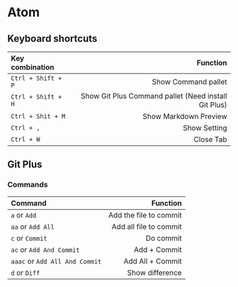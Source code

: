 # Atom
## Keyboard shortcuts
| Key combination | Function |
|:-|-:|
| `Ctrl + Shift + P` | Show Command pallet|
| `Ctrl + Shift + H` | Show Git Plus Command pallet (Need install Git Plus) |
| `Ctrl + Shit + M` | Show Markdown Preview |
| `Ctrl + ,` | Show Setting |
| `Ctrl + W` | Close Tab |

## Git Plus
### Commands
| Command | Function |
|:-|-:|
| `a` or `Add` | Add the file to commit |
| `aa` or `Add All` | Add all file to commit |
| `c` or `Commit` | Do commit |
| `ac` or `Add And Commit` | Add + Commit |
| `aaac` or `Add All And Commit` | Add All + Commit |
| `d` or `Diff` | Show difference |
